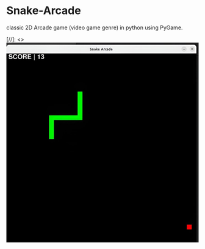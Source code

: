 # Snake-Arcade

classic 2D Arcade game (video game genre) in python using PyGame.


[//]: <> ![screenshot](screenshot.jpg)
